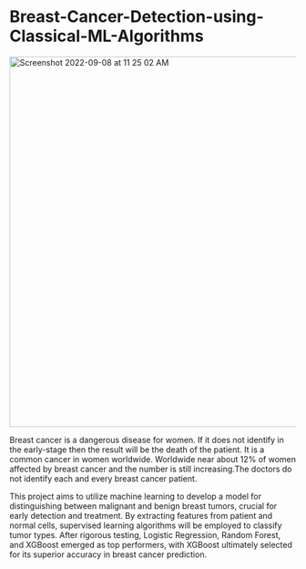# Breast-Cancer-Detection-using-Classical-ML-Algorithms

<img width="650" alt="Screenshot 2022-09-08 at 11 25 02 AM" src="https://user-images.githubusercontent.com/88283732/189045289-c0d2a090-1547-4110-980b-2b2183c74600.png">


Breast cancer is a dangerous disease for women. If it does not identify in the early-stage then the result will be the death of the patient. It is a common cancer in women worldwide. Worldwide near about 12% of women affected by breast cancer and the number is still increasing.The doctors do not identify each and every breast cancer patient.

This project aims to utilize machine learning to develop a model for distinguishing between malignant and benign breast tumors, crucial for early detection and treatment. By extracting features from patient and normal cells, supervised learning algorithms will be employed to classify tumor types. After rigorous testing, Logistic Regression, Random Forest, and XGBoost emerged as top performers, with XGBoost ultimately selected for its superior accuracy in breast cancer prediction.
